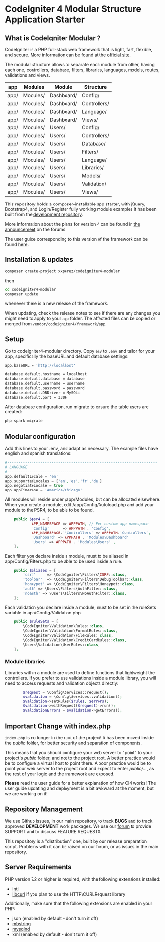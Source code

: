 # CodeIgniter 4 Modular Structure Application Starter

## What is CodeIgniter Modular ?

CodeIgniter is a PHP full-stack web framework that is light, fast, flexible, and secure. 
More information can be found at the [official site](http://codeigniter.com).

The modular structure allows to separate each module from other, having each one, controllers, database, filters, libraries, languages, models, routes, validations and views.   

| app | Modules | Module | Structure |
| --- | ------- | ------ | --------- | 
| app/ | Modules/ | Dashboard/ | Config/ | 
| app/ | Modules/ | Dashboard/ | Controllers/ | 
| app/ | Modules/ | Dashboard/ | Language/ | 
| app/ | Modules/ | Dashboard/ | Views/ | 
| app/ | Modules/ | Users/ | Config/ | 
| app/ | Modules/ | Users/ | Controllers/ | 
| app/ | Modules/ | Users/ | Database/ | 
| app/ | Modules/ | Users/ | Filters/ | 
| app/ | Modules/ | Users/ | Language/ | 
| app/ | Modules/ | Users/ | Libraries/ | 
| app/ | Modules/ | Users/ | Models/ | 
| app/ | Modules/ | Users/ | Validation/ | 
| app/ | Modules/ | Users/ | Views/ | 

This repository holds a composer-installable app starter, with jQuery, Bootstrap4, and Login/Register fully working module examples
It has been built from the 
[development repository](https://github.com/codeigniter4/CodeIgniter4).

More information about the plans for version 4 can be found in [the announcement](http://forum.codeigniter.com/thread-62615.html) on the forums.

The user guide corresponding to this version of the framework can be found
[here](https://codeigniter4.github.io/userguide/). 

## Installation & updates

```sh
composer create-project xxperez/codeigniter4-modular
```
then 
```sh
cd codeigniter4-modular
composer update
``` 
whenever there is a new release of the framework.

When updating, check the release notes to see if there are any changes you might need to apply
to your `app` folder. The affected files can be copied or merged from
`vendor/codeigniter4/framework/app`.

## Setup

Go to codeigniter4-modular directory.
Copy `env` to `.env` and tailor for your app, specifically the baseURL
and default database settings:

```sh
app.baseURL = 'http://localhost'

database.default.hostname = localhost
database.default.database = database
database.default.username = username
database.default.password = password
database.default.DBDriver = MySQLi
database.default.port = 3306
```

After database configuration, run migrate to ensure the table users are created:
```sh
php spark migrate
```

## Modular configuration
Add this lines to your .env, and adapt as necessary. The example files have english and spanish translations:

```php
#--------------------------------------------------------------------
# LANGUAGE
#--------------------------------------------------------------------
app.defaultLocale = 'en'
app.supportedLocales = ['en','es','fr','de']
app.negotiateLocale = true
app.appTimezone = 'America/Chicago'
```

All modules will reside under /app/Modules, but can be allocated elsewhere. 
When your create a module, edit /app/Config/Autoload.php and add your module to the PSR4, to be able to be found.
```php
	public $psr4 = [
            APP_NAMESPACE => APPPATH, // For custom app namespace
            'Config'      => APPPATH . 'Config',
            APP_NAMESPACE.'\Controllers' => APPPATH.'Controllers',
            'Dashboard' => APPPATH . 'Modules\Dashboard' ,
            'Users' => APPPATH . 'Modules\Users' ,
	];
```

Each filter you declare inside a module, must to be aliased in app/Config/Filters.php to be able to be used inside a rule.
```php
	public $aliases = [
		'csrf'     => \CodeIgniter\Filters\CSRF::class,
		'toolbar'  => \CodeIgniter\Filters\DebugToolbar::class,
		'honeypot' => \CodeIgniter\Filters\Honeypot::class,
		'auth' => \Users\Filters\AuthFilter::class,
		'noauth' => \Users\Filters\NoAuthFilter::class,
	];
```
Each validation you declare inside a module, must to be set in the ruleSets variable in app/Config/Validation.php.
```php
	public $ruleSets = [
		\CodeIgniter\Validation\Rules::class,
		\CodeIgniter\Validation\FormatRules::class,
		\CodeIgniter\Validation\FileRules::class,
		\CodeIgniter\Validation\CreditCardRules::class,
		\Users\Validation\UserRules::class,
	];
```

### Module libraries
Libraries within a module are used to define functions that lightweight the controllers.
If you prefer to use validations inside a module library, you will need to access requests and validation objects directly:
```php
        $request = \Config\Services::request();
        $validation = \Config\Services::validation();
        $validation->setRules($rules, $errors);
        $validation->withRequest($request)->run();
        $validationErrors = $validation->getErrors();
```




## Important Change with index.php

`index.php` is no longer in the root of the project! It has been moved inside the *public* folder,
for better security and separation of components.

This means that you should configure your web server to "point" to your project's *public* folder, and
not to the project root. A better practice would be to configure a virtual host to point there. A poor practice would be to point your web server to the project root and expect to enter *public/...*, as the rest of your logic and the
framework are exposed.

**Please** read the user guide for a better explanation of how CI4 works!
The user guide updating and deployment is a bit awkward at the moment, but we are working on it!

## Repository Management

We use Github issues, in our main repository, to track **BUGS** and to track approved **DEVELOPMENT** work packages.
We use our [forum](http://forum.codeigniter.com) to provide SUPPORT and to discuss
FEATURE REQUESTS.

This repository is a "distribution" one, built by our release preparation script. 
Problems with it can be raised on our forum, or as issues in the main repository.

## Server Requirements

PHP version 7.2 or higher is required, with the following extensions installed: 

- [intl](http://php.net/manual/en/intl.requirements.php)
- [libcurl](http://php.net/manual/en/curl.requirements.php) if you plan to use the HTTP\CURLRequest library

Additionally, make sure that the following extensions are enabled in your PHP:

- json (enabled by default - don't turn it off)
- [mbstring](http://php.net/manual/en/mbstring.installation.php)
- [mysqlnd](http://php.net/manual/en/mysqlnd.install.php)
- xml (enabled by default - don't turn it off)


